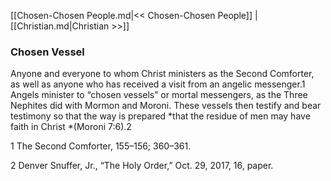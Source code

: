 [[Chosen-Chosen People.md|<< Chosen-Chosen People]]  |  [[Christian.md|Christian >>]]

### Chosen Vessel
Anyone and everyone to whom Christ ministers as the Second Comforter, as well as anyone who has received a visit from an angelic messenger.1 Angels minister to “chosen vessels” or mortal messengers, as the Three Nephites did with Mormon and Moroni. These vessels then testify and bear testimony so that the way is prepared *that the residue of men may have faith in Christ *(Moroni 7:6).2



1 The Second Comforter, 155–156; 360–361.


2 Denver Snuffer, Jr., “The Holy Order,” Oct. 29, 2017, 16, paper.
